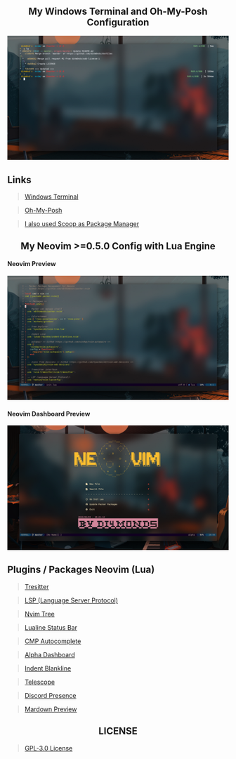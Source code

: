 <!-- Preview -->

<!-- Title -->
<h2 align="center">
My Windows Terminal and Oh-My-Posh Configuration
</h2>

<p align="center">
<img src="preview/preview-windows-terminal.png" alt="windows-terminal">
</p>

## Links
> [Windows Terminal](https://www.microsoft.com/store/productId/9MZ1SNWT0N5D)

> [Oh-My-Posh](https://ohmyposh.dev/)

> [I also used Scoop as Package Manager](https://scoop.sh/)

<!-- Title -->
<h2 align="center">
My Neovim >=0.5.0 Config with Lua Engine
</h2>

#### Neovim Preview
<p align="center">
<img src="preview/preview.png" alt="preview">
</p>

#### Neovim Dashboard Preview
<p align="center">
<img src="preview/dashboard.png" alt="dashboard">
</p>

<!-- Plugins -->
## Plugins / Packages Neovim (Lua)
> [Tresitter](https://github.com/di4m0nds/dotfiles/blob/master/_neovim-config-lua/lua/autoload/nvim-treesitter-config/init.lua)

> [LSP (Language Server Protocol)](https://github.com/di4m0nds/dotfiles/blob/master/_neovim-config-lua/lua/autoload/nvim-lsp-config/init.lua)

> [Nvim Tree](https://github.com/di4m0nds/dotfiles/blob/master/_neovim-config-lua/lua/autoload/nvim-tree-config/init.lua)

> [Lualine Status Bar](https://github.com/di4m0nds/dotfiles/blob/master/_neovim-config-lua/lua/autoload/nvim-lualine-config/init.lua)

> [CMP Autocomplete](https://github.com/di4m0nds/dotfiles/blob/master/_neovim-config-lua/lua/autoload/nvim-cmp-config/init.lua)

> [Alpha Dashboard](https://github.com/di4m0nds/dotfiles/blob/master/_neovim-config-lua/lua/autoload/nvim-alpha-config/init.lua)

> [Indent Blankline](https://github.com/di4m0nds/dotfiles/blob/master/_neovim-config-lua/lua/autoload/indent-blankline-config/init.lua)

> [Telescope](https://github.com/di4m0nds/dotfiles/blob/master/_neovim-config-lua/lua/autoload/nvim-telescope-config/init.lua)

> [Discord Presence](https://github.com/di4m0nds/dotfiles/blob/master/_neovim-config-lua/lua/autoload/discord-presence-config/init.lua)

> [Mardown Preview](https://github.com/di4m0nds/dotfiles/blob/master/_neovim-config-lua/lua/autoload/markdown-preview-config/init.lua)

<!-- LICENSE -->

<h2 align="center">
LICENSE
</h2>

> [GPL-3.0 License](https://github.com/di4m0nds/dotfiles/blob/master/LICENSE)
